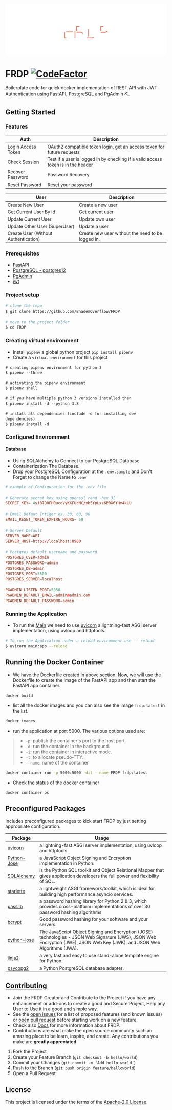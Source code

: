 ![Header](.github/Header.svg)

# FRDP [![CodeFactor](https://www.codefactor.io/repository/github/bnademoverflow/frdp/badge/main)](https://www.codefactor.io/repository/github/bnademoverflow/frdp/overview/main)

Boilerplate code for quick docker implementation of REST API with JWT Authentication using FastAPI, PostgreSQL and PgAdmin ⛏.

## Getting Started

### Features

| Auth              | Description                                                                     |
|-------------------|---------------------------------------------------------------------------------|
|Login Access Token | OAuth2 compatible token login, get an access token for future requests          |
|Check Session      | Test if a user is logged in by checking if a valid access token is in the header|
|Recover Password   | Password Recovery                                                               |
|Reset Password     | Reset your password                                                             |

| User                               | Description                                      |
|------------------------------------|--------------------------------------------------|
|Create New User                     | Create a new user                                |
|Get Current User By Id              | Get current user                                 |
|Update Current User                 | Update own user                                  |
|Update Other User (SuperUser)       | Update a user                                    |
|Create User (Without Authentication)| Create new user without the need to be logged in.|

### Prerequisites

* [FastAPI](https://fastapi.tiangolo.com)
* [PostgreSQL - postgres12](https://hub.docker.com/_/postgres)
* [PgAdmin](https://hub.docker.com/r/dpage/pgadmin4)
* [jwt](https://jwt.io)

### Project setup

```sh
# clone the repo
$ git clone https://github.com/BnademOverflow/FRDP

# move to the project folder
$ cd FRDP
```

### Creating virtual environment

* Install `pipenv` a global python project `pip install pipenv`
* Create a `virtual environment` for this project

```shell
# creating pipenv environment for python 3
$ pipenv --three

# activating the pipenv environment
$ pipenv shell

# if you have multiple python 3 versions installed then
$ pipenv install -d --python 3.8

# install all dependencies (include -d for installing dev dependencies)
$ pipenv install -d
```

### Configured Enviromment

#### Database

* Using SQLAlchemy to Connect to our PostgreSQL Database
* Containerization The Database.
* Drop your PostgreSQL Configuration at the `.env.sample` and Don't Forget to change the Name to `.env`

```conf
# example of Configuration for the .env file

# Generate secret key using openssl rand -hex 32
SECRET_KEY= 4yi87D8FHRucoVyKXFUcMC/yb5YpLxz6PRX6YHm4kLU

# Email Defaut Intiger ex. 30, 60, 90
EMAIL_RESET_TOKEN_EXPIRE_HOURS= 60

# Server Default
SERVER_NAME=API
SERVER_HOST=http://localhost:8900

# Postgres default username and password
POSTGRES_USER=admin
POSTGRES_PASSWORD=admin
POSTGRES_DB=admin
POSTGRES_PORT=5500
POSTGRES_SERVER=localhost

PGADMIN_LISTEN_PORT=5050
PGADMIN_DEFAULT_EMAIL=admin@admin.com
PGADMIN_DEFAULT_PASSWORD=admin
```

### Running the Application

* To run the [Main](main.py) we need to use [uvicorn](https://www.uvicorn.org/) a lightning-fast ASGI server implementation, using uvloop and httptools.

```sh
# To run the Application under a reload enviromment use -- reload
$ uvicorn main:app --reload
```

## Running the Docker Container

* We have the Dockerfile created in above section. Now, we will use the Dockerfile to create the image of the FastAPI app and then start the FastAPI app container.

```sh
docker build
```

* list all the docker images and you can also see the image `frdp:latest` in the list.

```sh
docker images
```

* run the application at port 5000. The various options used are:

> * `-p`: publish the container's port to the host port.
> * `-d`: run the container in the background.
> * `-i`: run the container in interactive mode.
> * `-t`: to allocate pseudo-TTY.
> * `--name`: name of the container

```sh
docker container run -p 5000:5000 -dit --name FRDP frdp:latest
```

* Check the status of the docker container

```sh
docker container ps
```

## Preconfigured Packages

Includes preconfigured packages to kick start FRDP by just setting appropriate configuration.

| Package                                                      | Usage                                                            |
| ------------------------------------------------------------ | ---------------------------------------------------------------- |
| [uvicorn](https://www.uvicorn.org/)        | a lightning-fast ASGI server implementation, using uvloop and httptools.           |
| [Python-Jose](https://github.com/mpdavis/python-jose) | a JavaScript Object Signing and Encryption implementation in Python.    |
| [SQLAlchemy](https://www.sqlalchemy.org/)  | is the Python SQL toolkit and Object Relational Mapper that gives application developers the full power and flexibility of SQL. |
| [starlette](https://www.starlette.io/)   | a lightweight ASGI framework/toolkit, which is ideal for building high performance asyncio services.    |
| [passlib](https://passlib.readthedocs.io/en/stable/)  | a password hashing library for Python 2 & 3, which provides cross-platform implementations of over 30 password hashing algorithms         |
| [bcrypt](https://github.com/pyca/bcrypt/)               | Good password hashing for your software and your servers.    |
| [python-jose](https://python-jose.readthedocs.io/en/latest/) | The JavaScript Object Signing and Encryption (JOSE) technologies - JSON Web Signature (JWS), JSON Web Encryption (JWE), JSON Web Key (JWK), and JSON Web Algorithms (JWA).   |
| [jinja2](https://jinja.palletsprojects.com/en/3.0.x/) | a very fast and easy to use stand-alone template engine for Python.  |
| [psycopg2](https://www.psycopg.org/) | a Python PostgreSQL database adapter.  |

## [Contributing](docs/CONTRIBUTING.md)

* Join the FRDP Creator and Contribute to the Project if you have any enhancement or add-ons to create a good and Secure Project, Help any User to Use it in a good and simple way.
* See the [open issues](https://github.com/BnademOverflow/FRDP/issues) for a list of proposed features (and known issues) or [open pull request](https://github.com/BnademOverflow/FRDP/pulls) before starting work on a new feature.
* Check also [Docs](docs/README.md) for more information about FRDP.
* Contributions are what make the open source community such an amazing place to be learn, inspire, and create. Any contributions you make are **greatly appreciated**.

1. Fork the Project
2. Create your Feature Branch (`git checkout -b hello/world`)
3. Commit your Changes (`git commit -m 'Add hello world'`)
4. Push to the Branch (`git push origin feature/helloworld`)
5. Open a Pull Request

## License

This project is licensed under the terms of the [Apache-2.0 License](LICENSE).
